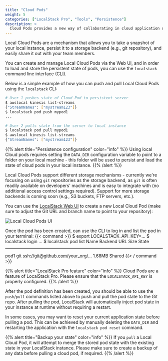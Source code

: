 ```yaml
---
title: "Cloud Pods"
weight: 5
categories: ["LocalStack Pro", "Tools", "Persistence"]
description: >
  Cloud Pods provides a new way of collaborating in cloud application development workflows.
---
```


Local Cloud Pods are a mechanism that allows you to take a snapshot of your local instance, persist it to a storage backend (e.g., git repository), and easily share it out with your team members.

You can create and manage Local Cloud Pods via the Web UI, and in order to load and store the persistent state of pods, you can use the `localstack` command line interface (CLI).

Below is a simple example of how you can push and pull Local Cloud Pods using the `localstack` CLI:

```bash
# User 1 pushes state of Cloud Pod to persistent server
$ awslocal kinesis list-streams
{"StreamNames": ["mystream123"]}
$ localstack pod push mypod1
...

# User 2 pulls state from the server to local instance
$ localstack pod pull mypod1
$ awslocal kinesis list-streams
{"StreamNames": ["mystream123"]}
```

{{% alert title="Persistence configuration" color="info" %}}
Using local Cloud pods requires setting the `DATA_DIR` configuration variable to point to a folder on your local machine - this folder will be used to persist and load the state of cloud pods in your local instance.
{{% /alert %}}

Local Cloud Pods support different storage mechanisms - currently we're focusing on using `git` repositories as the storage backend, as `git` is often readily available on developers' machines and is easy to integrate with (no additional access control settings required).
Support for more storage backends is coming soon (e.g., S3 buckets, FTP servers, etc.).

You can use the [LocalStack Web UI](https://app.localstack.cloud/pods) to create a new Local Cloud Pod (make sure to adjust the Git URL and branch name to point to your repository):

![Local Cloud Pods UI](cloudPodsUI.png)

Once the pod has been created, can use the CLI to log in and list the pod in your terminal:
{{< command >}}
$ export LOCALSTACK_API_KEY=...
$ localstack login
...
$ localstack pod list
Name    Backend    URL                                Size    State
------  ---------  ---------------------------------  ------  -------
pod1    git        ssh://git@github.com/your_org/...  1.68MB  Shared
{{< / command >}}

{{% alert title="LocalStack Pro feature" color="info" %}}
Cloud Pods are a feature of LocalStack Pro.
Please ensure that the `LOCALSTACK_API_KEY` is properly configured.
{{% /alert %}}

After the pod definition has been created, you should be able to use the `push`/`pull` commands listed above to push and pull the pod state to the Git repo.
After pulling the pod, LocalStack will automatically inject pod state in your instance at runtime without requiring a restart.

In some cases, you may want to reset your current application state before pulling a pod.
This can be achieved by manually deleting the `DATA_DIR` and restarting the application with the `localstack pod reset` command.

{{% alert title="Backup your state" color="info" %}}
If you `pull` a Local Cloud Pod, it will attempt to merge the stored pod state with the existing state in your LocalStack instance.
Please make sure to create a backup of any data before pulling a cloud pod, if required.
{{% /alert %}}